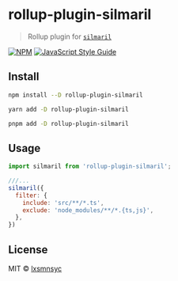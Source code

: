 # rollup-plugin-silmaril

> Rollup plugin for [`silmaril`](https://github.com/lxsmnsyc/silmaril)

[![NPM](https://img.shields.io/npm/v/rollup-plugin-silmaril.svg)](https://www.npmjs.com/package/rollup-plugin-silmaril) [![JavaScript Style Guide](https://badgen.net/badge/code%20style/airbnb/ff5a5f?icon=airbnb)](https://github.com/airbnb/javascript)

## Install

```bash
npm install --D rollup-plugin-silmaril
```

```bash
yarn add -D rollup-plugin-silmaril
```

```bash
pnpm add -D rollup-plugin-silmaril
```

## Usage

```js
import silmaril from 'rollup-plugin-silmaril';

///...
silmaril({
  filter: {
    include: 'src/**/*.ts',
    exclude: 'node_modules/**/*.{ts,js}',
  },
})
```

## License

MIT © [lxsmnsyc](https://github.com/lxsmnsyc)
